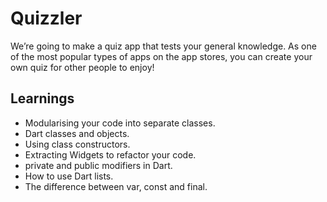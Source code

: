 
# Quizzler 


We’re going to make a quiz app that tests your general knowledge. As one of the most popular types of apps on the app stores, you can create your own quiz for other people to enjoy!


## Learnings

- Modularising your code into separate classes.
- Dart classes and objects.
- Using class constructors.
- Extracting Widgets to refactor your code.
- private and public modifiers in Dart.
- How to use Dart lists.
- The difference between var, const and final.

